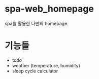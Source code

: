# spa-web_homepage

spa를 활용한 나만의 homepage.

# 기능들

- todo
- weather (temperature, humidity)
- sleep cycle calculator

